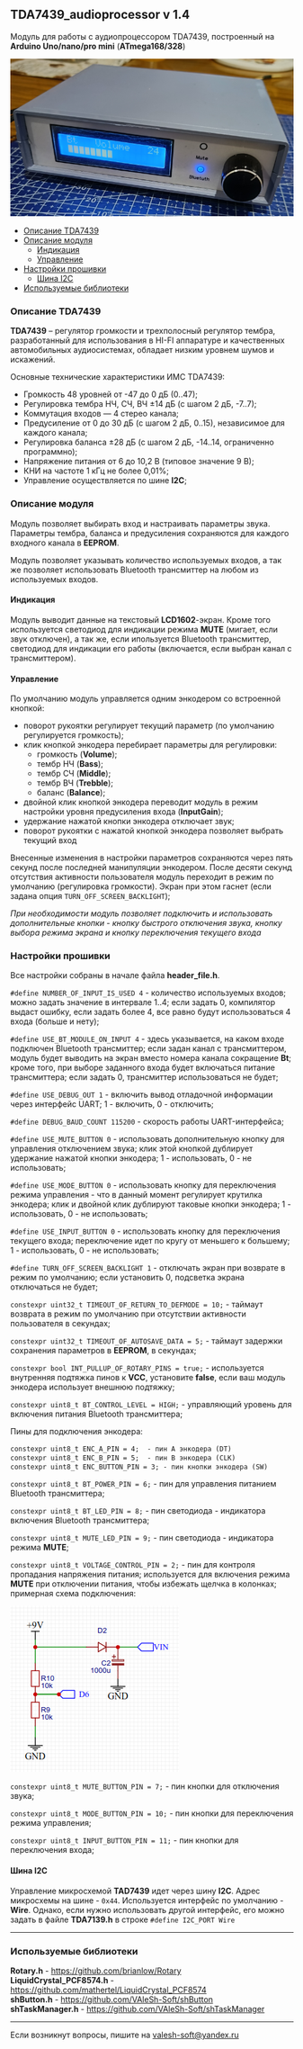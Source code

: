 ## TDA7439_audioprocessor v 1.4

Модуль для работы с аудиопроцессором TDA7439, построенный на **Arduino Uno/nano/pro mini** (**ATmega168/328**)

![alt text](docs/002.jpg.png)

- [Описание TDA7439](#описание-tda7439)
- [Описание модуля](#описание-модуля)
  - [Индикация](#индикация)
  - [Управление](#управление)
- [Настройки прошивки](#настройки-прошивки)
  - [Шина I2C](#шина-i2c)
- [Используемые библиотеки](#используемые-библиотеки)


### Описание TDA7439

**TDA7439** – регулятор громкости и трехполосный регулятор тембра, разработанный для использования в HI-FI аппаратуре и качественных автомобильных аудиосистемах, обладает низким уровнем шумов и искажений.

Основные технические характеристики ИМС TDA7439:

- Громкость 48 уровней от -47 до 0 дБ (0..47);
- Регулировка тембра НЧ, СЧ, ВЧ  ±14 дБ (с шагом 2 дБ, -7..7);
- Коммутация входов — 4 стерео канала;
- Предусиление от 0 до 30 дБ (с шагом 2 дБ, 0..15), независимое для каждого канала;
- Регулировка баланса ±28 дБ (с шагом 2 дБ, -14..14, ограниченно программно);
- Напряжение питания от 6 до 10,2 В (типовое значение 9 В);
- КНИ на частоте 1 кГц не более 0,01%;
- Управление осуществляется по шине **I2C**;

### Описание модуля

Модуль позволяет выбирать вход и настраивать параметры звука. Параметры тембра, баланса и предусиления сохраняются для каждого входного канала в **EEPROM**.

Модуль позволяет указывать количество используемых входов, а так же позволяет использовать Bluetooth трансмиттер на любом из используемых входов.

#### Индикация

Модуль выводит данные на текстовый **LCD1602**-экран. Кроме того используется светодиод для индикации режима **MUTE** (мигает, если звук отключен), а так же, если ипользуется Bluetooth трансмиттер, светодиод для индикации его работы (включается, если выбран канал с трансмиттером).

#### Управление

По умолчанию модуль управляется одним энкодером со встроенной кнопкой:

- поворот рукоятки регулирует текущий параметр (по умолчанию регулируется громкость);
- клик кнопкой энкодера перебирает параметры для регулировки:
  - громкость (**Volume**);
  - тембр НЧ (**Bass**);
  - тембр СЧ (**Middle**);
  - тембр ВЧ (**Trebble**);
  - баланс (**Balance**);
- двойной клик кнопкой энкодера переводит модуль в режим настройки уровня предусиления входа (**InputGain**);
- удержание нажатой кнопки энкодера отключает звук;
- поворот рукоятки с нажатой кнопкой энкодера позволяет выбрать текущий вход

Внесенные изменения в настройки параметров сохраняются через пять секунд после последней манипуляции энкодером. После десяти секунд отсутствия активности пользователя модуль переходит в режим по умолчанию (регулировка громкости). Экран при этом гаснет (если задана опция `TURN_OFF_SCREEN_BACKLIGHT`);

*При необходимости модуль позволяет подключить и использовать дополнительные кнопки - кнопку быстрого отключения звука, кнопку выбора режима экрана и кнопку переключения текущего входа*

### Настройки прошивки

Все настройки собраны в начале файла **header_file.h**.

`#define NUMBER_OF_INPUT_IS_USED 4` - количество используемых входов; можно задать значение в интервале 1..4; если задать 0, компилятор выдаст ошибку, если задать более 4, все равно будут использоваться 4 входа (больше и нету);

`#define USE_BT_MODULE_ON_INPUT 4` - здесь указывается, на каком входе подключен Bluetooth трансмиттер; если задан канал с трансмиттером, модуль будет выводить на экран вместо номера канала сокращение **Bt**; кроме того, при выборе заданного входа будет включаться питание трансмиттера; если задать 0, трансмиттер использоваться не будет;

`#define USE_DEBUG_OUT 1` - включить вывод отладочной информации через интерфейс UART; 1 - включить, 0 - отключить;

`#define DEBUG_BAUD_COUNT 115200` - скорость работы UART-интерфейса;

`#define USE_MUTE_BUTTON 0` - использовать дополнительную кнопку для управления отключением звука; клик этой кнопкой дублирует удержание нажатой кнопки энкодера; 1 - использовать, 0 - не использовать;

`#define USE_MODE_BUTTON 0` - использовать кнопку для переключения режима управления - что в данный момент регулирует крутилка энкодера; клик и двойной клик дублируют таковые кнопки энкодера; 1 - использовать, 0 - не использовать;

`#define USE_INPUT_BUTTON 0` - использовать кнопку для переключения текущего входа; переключение идет по кругу от меньшего к большему; 1 - использовать, 0 - не использовать;

`#define TURN_OFF_SCREEN_BACKLIGHT 1` - отключать экран при возврате в режим по умолчанию; если установить 0, подсветка экрана отключаться не будет;

`constexpr uint32_t TIMEOUT_OF_RETURN_TO_DEFMODE = 10;` - таймаут возврата в режим по умолчанию при отсутствии активности пользователя в секундах;

`constexpr uint32_t TIMEOUT_OF_AUTOSAVE_DATA = 5;` - таймаут задержки сохранения параметров в **EEPROM**, в секундах;

`constexpr bool INT_PULLUP_OF_ROTARY_PINS = true;` - используется внутренняя подтяжка пинов к **VCC**, установите **false**, если ваш модуль энкодера использует внешнюю подтяжку;

`constexpr uint8_t BT_CONTROL_LEVEL = HIGH;` - управляющий уровень для включения питания Bluetooth трансмиттера;

Пины для подключения энкодера:
```
constexpr uint8_t ENC_A_PIN = 4;  - пин A энкодера (DT)
constexpr uint8_t ENC_B_PIN = 5;  - пин B энкодера (CLK)
constexpr uint8_t ENC_BUTTON_PIN = 3; - пин кнопки энкодера (SW)
```

`constexpr uint8_t BT_POWER_PIN = 6;` - пин для управления питанием Bluetooth трансмиттера;

`constexpr uint8_t BT_LED_PIN = 8;` - пин светодиода - индикатора включения Bluetooth трансмиттера;

`constexpr uint8_t MUTE_LED_PIN = 9;` - пин светодиода - индикатора режима **MUTE**;

`constexpr uint8_t VOLTAGE_CONTROL_PIN = 2;` - пин для контроля пропадания напряжения питания; используется для включения режима **MUTE** при отключении питания, чтобы избежать щелчка в колонках; примерная схема подключения:

![alt text](docs/001.png)

`constexpr uint8_t MUTE_BUTTON_PIN = 7;` - пин кнопки для отключения звука;

`constexpr uint8_t MODE_BUTTON_PIN = 10;` - пин кнопки для переключения режима управления;

`constexpr uint8_t INPUT_BUTTON_PIN = 11;` - пин кнопки для переключения входа;

#### Шина I2C

Управление микросхемой **TAD7439** идет через шину **I2C**. Адрес микросхемы на шине - `0x44`. Используется интерфейс по умолчанию - **Wire**. Однако, если нужно использовать другой интерфейс, его можно задать в файле **TDA7139.h** в строке `#define I2C_PORT Wire`

***

### Используемые библиотеки

**Rotary.h** - https://github.com/brianlow/Rotary<br>
**LiquidCrystal_PCF8574.h** - https://github.com/mathertel/LiquidCrystal_PCF8574<br>
**shButton.h** - https://github.com/VAleSh-Soft/shButton<br>
**shTaskManager.h** - https://github.com/VAleSh-Soft/shTaskManager<br>

***

Если возникнут вопросы, пишите на valesh-soft@yandex.ru 


